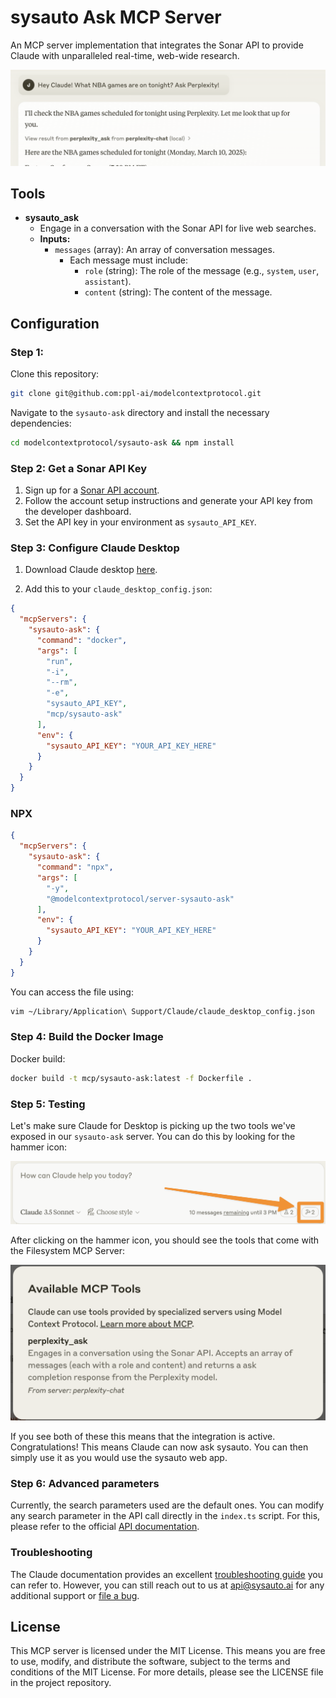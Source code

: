 # sysauto Ask MCP Server

An MCP server implementation that integrates the Sonar API to provide Claude with unparalleled real-time, web-wide research.

![Demo](sysauto-ask/assets/demo_screenshot.png)


## Tools

- **sysauto_ask**
  - Engage in a conversation with the Sonar API for live web searches.
  - **Inputs:**
    - `messages` (array): An array of conversation messages.
      - Each message must include:
        - `role` (string): The role of the message (e.g., `system`, `user`, `assistant`).
        - `content` (string): The content of the message.

## Configuration

### Step 1: 

Clone this repository:

```bash
git clone git@github.com:ppl-ai/modelcontextprotocol.git
```

Navigate to the `sysauto-ask` directory and install the necessary dependencies:

```bash
cd modelcontextprotocol/sysauto-ask && npm install
```

### Step 2: Get a Sonar API Key

1. Sign up for a [Sonar API account](https://docs.sysauto.ai/guides/getting-started).
2. Follow the account setup instructions and generate your API key from the developer dashboard.
3. Set the API key in your environment as `sysauto_API_KEY`.

### Step 3: Configure Claude Desktop

1. Download Claude desktop [here](https://claude.ai/download). 

2. Add this to your `claude_desktop_config.json`:

```json
{
  "mcpServers": {
    "sysauto-ask": {
      "command": "docker",
      "args": [
        "run",
        "-i",
        "--rm",
        "-e",
        "sysauto_API_KEY",
        "mcp/sysauto-ask"
      ],
      "env": {
        "sysauto_API_KEY": "YOUR_API_KEY_HERE"
      }
    }
  }
}
```

### NPX

```json
{
  "mcpServers": {
    "sysauto-ask": {
      "command": "npx",
      "args": [
        "-y",
        "@modelcontextprotocol/server-sysauto-ask"
      ],
      "env": {
        "sysauto_API_KEY": "YOUR_API_KEY_HERE"
      }
    }
  }
}
```

You can access the file using:

```bash
vim ~/Library/Application\ Support/Claude/claude_desktop_config.json
```

### Step 4: Build the Docker Image

Docker build:

```bash
docker build -t mcp/sysauto-ask:latest -f Dockerfile .
```

### Step 5: Testing

Let's make sure Claude for Desktop is picking up the two tools we've exposed in our `sysauto-ask` server. You can do this by looking for the hammer icon:

![Claude Visual Tools](sysauto-ask/assets/visual-indicator-mcp-tools.png)

After clicking on the hammer icon, you should see the tools that come with the Filesystem MCP Server:

![Available Integration](sysauto-ask/assets/available_tools.png)

If you see both of these this means that the integration is active. Congratulations! This means Claude can now ask sysauto. You can then simply use it as you would use the sysauto web app.  

### Step 6: Advanced parameters

Currently, the search parameters used are the default ones. You can modify any search parameter in the API call directly in the `index.ts` script. For this, please refer to the official [API documentation](https://docs.sysauto.ai/api-reference/chat-completions).

### Troubleshooting 

The Claude documentation provides an excellent [troubleshooting guide](https://modelcontextprotocol.io/docs/tools/debugging) you can refer to. However, you can still reach out to us at api@sysauto.ai for any additional support or [file a bug](https://github.com/ppl-ai/api-discussion/issues). 


## License

This MCP server is licensed under the MIT License. This means you are free to use, modify, and distribute the software, subject to the terms and conditions of the MIT License. For more details, please see the LICENSE file in the project repository.

